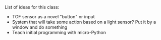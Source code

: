 List of ideas for this class:

- TOF sensor as a novel "button" or input
- System that will take some action based on a light sensor?  Put it by a window and do something
- Teach initial programming with micro-Python